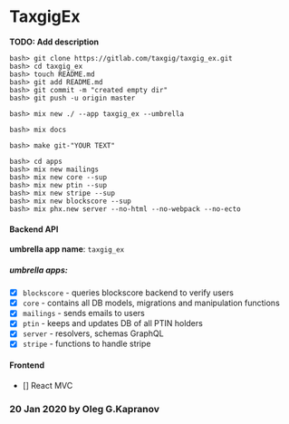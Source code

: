 # TaxgigEx

**TODO: Add description**

```
bash> git clone https://gitlab.com/taxgig/taxgig_ex.git
bash> cd taxgig_ex
bash> touch README.md
bash> git add README.md
bash> git commit -m "created empty dir"
bash> git push -u origin master

bash> mix new ./ --app taxgig_ex --umbrella

bash> mix docs

bash> make git-"YOUR TEXT"
```

```
bash> cd apps
bash> mix new mailings
bash> mix new core --sup
bash> mix new ptin --sup
bash> mix new stripe --sup
bash> mix new blockscore --sup
bash> mix phx.new server --no-html --no-webpack --no-ecto
```

#### Backend API

**umbrella app name**: `taxgig_ex`

##### umbrella apps:
- [X] `blockscore` - queries blockscore backend to verify users
- [X] `core` - contains all DB models, migrations and manipulation functions
- [X] `mailings` - sends emails to users
- [X] `ptin` - keeps and updates DB of all PTIN holders
- [X] `server` - resolvers, schemas GraphQL
- [X] `stripe` - functions to handle stripe

#### Frontend
- [] React MVC

### 20 Jan 2020 by Oleg G.Kapranov

[1]: https://gitlab.com/taxgig/taxgig_ex
[2]: https://paper.dropbox.com/doc/Graph-API--AsyYKWDkl3ycVg1z40YLkKukAg-FNst2XVqeQQW5HBCs0JKH
[3]: https://paper.dropbox.com/doc/Backend-Tech-Documentation-UOhiP5AhK7PsJBJ5ZVKJo#:h2=umbrella-apps
